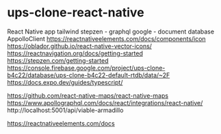 # ups-clone-react-native
React Native app
tailwind
stepzen - graphql
google - document database
AppolloClient
https://reactnativeelements.com/docs/components/icon
https://oblador.github.io/react-native-vector-icons/
https://reactnavigation.org/docs/getting-started
https://stepzen.com/getting-started
https://console.firebase.google.com/project/ups-clone-b4c22/database/ups-clone-b4c22-default-rtdb/data/~2F
https://docs.expo.dev/guides/typescript/

https://github.com/react-native-maps/react-native-maps
https://www.apollographql.com/docs/react/integrations/react-native/
http://localhost:5001/api/viable-armadillo

https://reactnativeelements.com/docs
